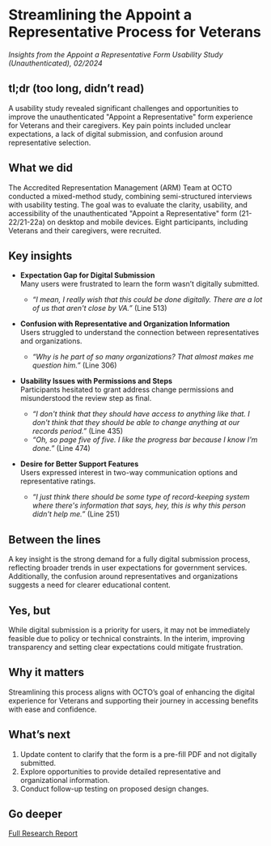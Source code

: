# Streamlining the Appoint a Representative Process for Veterans

*Insights from the Appoint a Representative Form Usability Study (Unauthenticated), 02/2024*

## tl;dr (too long, didn’t read)

A usability study revealed significant challenges and opportunities to improve the unauthenticated "Appoint a Representative" form experience for Veterans and their caregivers. Key pain points included unclear expectations, a lack of digital submission, and confusion around representative selection.

## What we did

The Accredited Representation Management (ARM) Team at OCTO conducted a mixed-method study, combining semi-structured interviews with usability testing. The goal was to evaluate the clarity, usability, and accessibility of the unauthenticated "Appoint a Representative" form (21-22/21-22a) on desktop and mobile devices. Eight participants, including Veterans and their caregivers, were recruited.

## Key insights

- **Expectation Gap for Digital Submission**  
  Many users were frustrated to learn the form wasn’t digitally submitted.  
  - *“I mean, I really wish that this could be done digitally. There are a lot of us that aren't close by VA.”* (Line 513)

- **Confusion with Representative and Organization Information**  
  Users struggled to understand the connection between representatives and organizations.  
  - *“Why is he part of so many organizations? That almost makes me question him.”* (Line 306)

- **Usability Issues with Permissions and Steps**  
  Participants hesitated to grant address change permissions and misunderstood the review step as final.  
  - *“I don't think that they should have access to anything like that. I don't think that they should be able to change anything at our records period.”* (Line 435)  
  - *“Oh, so page five of five. I like the progress bar because I know I'm done.”* (Line 474)

- **Desire for Better Support Features**  
  Users expressed interest in two-way communication options and representative ratings.  
  - *“I just think there should be some type of record-keeping system where there's information that says, hey, this is why this person didn't help me.”* (Line 251)

## Between the lines

A key insight is the strong demand for a fully digital submission process, reflecting broader trends in user expectations for government services. Additionally, the confusion around representatives and organizations suggests a need for clearer educational content.

## Yes, but

While digital submission is a priority for users, it may not be immediately feasible due to policy or technical constraints. In the interim, improving transparency and setting clear expectations could mitigate frustration.

## Why it matters

Streamlining this process aligns with OCTO’s goal of enhancing the digital experience for Veterans and supporting their journey in accessing benefits with ease and confidence.

## What’s next

1. Update content to clarify that the form is a pre-fill PDF and not digitally submitted.  
2. Explore opportunities to provide detailed representative and organizational information.  
3. Conduct follow-up testing on proposed design changes.  

## Go deeper

[Full Research Report](https://github.com/department-of-veterans-affairs/va.gov-team/blob/f48a8ef6242bd6709569463edf21b6fe9f03ce30/products/accredited-representation-management/research/2024-02-appointarep-unauth-usertest/research-findings.md)

